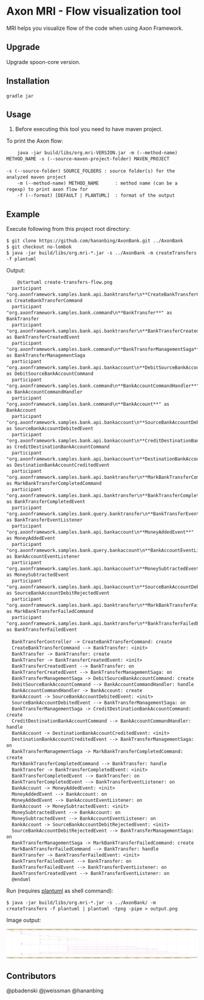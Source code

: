 Axon MRI - Flow visualization tool
==================================

MRI helps you visualize flow of the code when using Axon Framework.

Upgrade
------------

Upgrade spoon-core version.

Installation
------------

	gradle jar

Usage
-----

1. Before executing this tool you need to have maven project.

To print the Axon flow:

		java -jar build/libs/org.mri-VERSION.jar -m (--method-name) METHOD_NAME -s (--source-maven-project-folder) MAVEN_PROJECT

    -s (--source-folder) SOURCE_FOLDERS : source folder(s) for the analyzed maven project
		-m (--method-name) METHOD_NAME      : method name (can be a regexp) to print axon flow for
		-f (--format) [DEFAULT | PLANTUML]  : format of the output
		
Example
-------

Execute following from this project root directory:

	$ git clone https://github.com/hananbing/AxonBank.git ../AxonBank
	$ git checkout no-lombok
	$ java -jar build/libs/org.mri-*.jar -s ../AxonBank -m createTransfers -f plantuml

Output:

```
	@startuml create-transfers-flow.png
  participant "org.axonframework.samples.bank.api.banktransfer\n**CreateBankTransferCommand**" as CreateBankTransferCommand
  participant "org.axonframework.samples.bank.command\n**BankTransfer**" as BankTransfer
  participant "org.axonframework.samples.bank.api.banktransfer\n**BankTransferCreatedEvent**" as BankTransferCreatedEvent
  participant "org.axonframework.samples.bank.command\n**BankTransferManagementSaga**" as BankTransferManagementSaga
  participant "org.axonframework.samples.bank.api.bankaccount\n**DebitSourceBankAccountCommand**" as DebitSourceBankAccountCommand
  participant "org.axonframework.samples.bank.command\n**BankAccountCommandHandler**" as BankAccountCommandHandler
  participant "org.axonframework.samples.bank.command\n**BankAccount**" as BankAccount
  participant "org.axonframework.samples.bank.api.bankaccount\n**SourceBankAccountDebitedEvent**" as SourceBankAccountDebitedEvent
  participant "org.axonframework.samples.bank.api.bankaccount\n**CreditDestinationBankAccountCommand**" as CreditDestinationBankAccountCommand
  participant "org.axonframework.samples.bank.api.bankaccount\n**DestinationBankAccountCreditedEvent**" as DestinationBankAccountCreditedEvent
  participant "org.axonframework.samples.bank.api.banktransfer\n**MarkBankTransferCompletedCommand**" as MarkBankTransferCompletedCommand
  participant "org.axonframework.samples.bank.api.banktransfer\n**BankTransferCompletedEvent**" as BankTransferCompletedEvent
  participant "org.axonframework.samples.bank.query.banktransfer\n**BankTransferEventListener**" as BankTransferEventListener
  participant "org.axonframework.samples.bank.api.bankaccount\n**MoneyAddedEvent**" as MoneyAddedEvent
  participant "org.axonframework.samples.bank.query.bankaccount\n**BankAccountEventListener**" as BankAccountEventListener
  participant "org.axonframework.samples.bank.api.bankaccount\n**MoneySubtractedEvent**" as MoneySubtractedEvent
  participant "org.axonframework.samples.bank.api.bankaccount\n**SourceBankAccountDebitRejectedEvent**" as SourceBankAccountDebitRejectedEvent
  participant "org.axonframework.samples.bank.api.banktransfer\n**MarkBankTransferFailedCommand**" as MarkBankTransferFailedCommand
  participant "org.axonframework.samples.bank.api.banktransfer\n**BankTransferFailedEvent**" as BankTransferFailedEvent

  BankTransferController -> CreateBankTransferCommand: create
  CreateBankTransferCommand --> BankTransfer: <init>
  BankTransfer -> BankTransfer: create
  BankTransfer -> BankTransferCreatedEvent: <init>
  BankTransferCreatedEvent --> BankTransfer: on
  BankTransferCreatedEvent --> BankTransferManagementSaga: on
  BankTransferManagementSaga -> DebitSourceBankAccountCommand: create
  DebitSourceBankAccountCommand --> BankAccountCommandHandler: handle
  BankAccountCommandHandler -> BankAccount: create
  BankAccount -> SourceBankAccountDebitedEvent: <init>
  SourceBankAccountDebitedEvent --> BankTransferManagementSaga: on
  BankTransferManagementSaga -> CreditDestinationBankAccountCommand: create
  CreditDestinationBankAccountCommand --> BankAccountCommandHandler: handle
  BankAccount -> DestinationBankAccountCreditedEvent: <init>
  DestinationBankAccountCreditedEvent --> BankTransferManagementSaga: on
  BankTransferManagementSaga -> MarkBankTransferCompletedCommand: create
  MarkBankTransferCompletedCommand --> BankTransfer: handle
  BankTransfer -> BankTransferCompletedEvent: <init>
  BankTransferCompletedEvent --> BankTransfer: on
  BankTransferCompletedEvent --> BankTransferEventListener: on
  BankAccount -> MoneyAddedEvent: <init>
  MoneyAddedEvent --> BankAccount: on
  MoneyAddedEvent --> BankAccountEventListener: on
  BankAccount -> MoneySubtractedEvent: <init>
  MoneySubtractedEvent --> BankAccount: on
  MoneySubtractedEvent --> BankAccountEventListener: on
  BankAccount -> SourceBankAccountDebitRejectedEvent: <init>
  SourceBankAccountDebitRejectedEvent --> BankTransferManagementSaga: on
  BankTransferManagementSaga -> MarkBankTransferFailedCommand: create
  MarkBankTransferFailedCommand --> BankTransfer: handle
  BankTransfer -> BankTransferFailedEvent: <init>
  BankTransferFailedEvent --> BankTransfer: on
  BankTransferFailedEvent --> BankTransferEventListener: on
  BankTransferCreatedEvent --> BankTransferEventListener: on
  @enduml
```
	
Run (requires [plantuml](https://plantuml.com/zh/download) as shell command):

	$ java -jar build/libs/org.mri-*.jar -s ../AxonBank/ -m createTransfers -f plantuml | plantuml -tpng -pipe > output.png

Image output:

![Example Axon flow as Plant UML sequence diagram](./create-transfers-flow.png)

Contributors
-------

@pbadenski
@jweissman
@hananbing